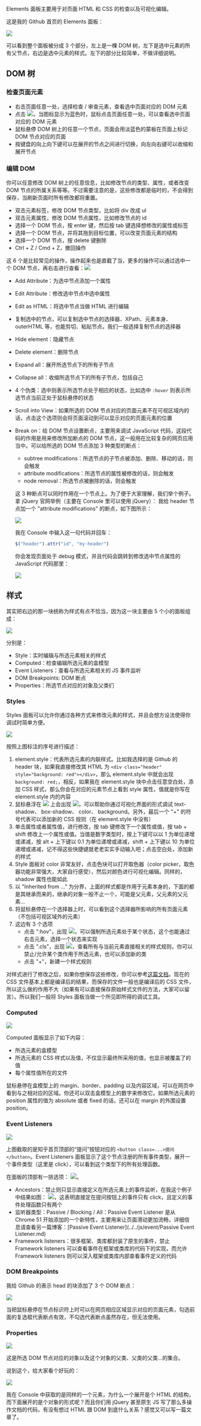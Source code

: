 Elements 面板主要用于对页面 HTML 和 CSS 的检查以及可视化编辑。

这是我的 Github 首页的 Elements 面板：

![](./res/element-1.png)

可以看到整个面板被分成 3 个部分，左上是一棵 DOM 树，左下是选中元素的所有父节点，右边是选中元素的样式。左下的部分比较简单，不做详细说明。

## DOM 树

### 检查页面元素

- 右击页面任意一处，选择检查 / 审查元素，查看选中页面对应的 DOM 元素
- 点击 ![](./res/toolbar-1.png)，当图标显示为蓝色时，鼠标点击页面任意一处，可以查看选中页面对应的 DOM 元素
- 鼠标悬停 DOM 树上的任意一个节点，页面会用淡蓝色的蒙板在页面上标记 DOM 节点对应的页面
- 按键盘的向上向下键可以在展开的节点之间进行切换，向左向右键可以收缩和展开节点

### 编辑 DOM

你可以任意修改 DOM 树上的任意信息，比如修改节点的类型、属性，或者改变 DOM 节点的所属关系等等。不过需要注意的是，这些修改都是临时的，不会得到保存，当刷新页面时所有修改都将重置。

- 双击元素标签，修改 DOM 节点类型，比如将 div 改成 ul
- 双击元素属性，修改 DOM 节点属性，比如修改节点的 id
- 选择一个 DOM 节点，按 enter 键，然后按 tab 键选择想修改的属性或标签
- 选择一个 DOM 节点，并将其拖到目标位置，可以改变页面元素的结构
- 选择一个 DOM 节点，按 delete 键删除
- Ctrl + Z / Cmd + Z，撤回操作

这 6 个是比较常见的操作，操作起来也是直截了当，更多的操作可以通过选中一个 DOM 节点，再右击进行查看：![](./res/element-2.png)

- Add Attribute：为选中节点添加一个属性
- Edit Attribute：修改选中节点中选中属性
- Edit as HTML：将选中节点当做 HTML 进行编辑
- 复制选中的节点，可以复制选中节点的选择器、XPath、元素本身、outerHTML 等，也能剪切、粘贴节点，我们一般选择复制节点的选择器
- Hide element：隐藏节点
- Delete element：删除节点
- Expand all：展开所选节点下的所有子节点
- Collapse all：收缩所选节点下的所有子节点，包括自己
- 4 个伪类：选中则表示所选节点处于相应的状态，比如选中 `:hover` 则表示所选节点当前正处于鼠标悬停的状态
- Scroll into View：如果所选的 DOM 节点对应的页面元素不在可视区域内的话，点击这个选项则会将页面滚动到可以显示对应的页面元素的位置
- Break on：给 DOM 节点设置断点，主要用来调试 JavaScript 代码，这段代码的作用是用来修改所加断点的 DOM 节点，这一般用在比较复杂的网页应用当中。可以给所选的 DOM 节点添加 3 种类型的断点：
    - subtree modifications：所选节点的子节点被添加、删除、移动的话，则会触发
    - attribute modifications：所选节点的属性被修改的话，则会触发
    - node removal：所选节点被删除的话，则会触发

    这 3 种断点可以同时作用在一个节点上。为了便于大家理解，我们举个例子。拿 jQuery 官网举例（主要在 Console 里可以使用 jQuery）：
    我给 header 节点加一个 "attribute modifications" 的断点，如下图所示：

    ![](./res/element-break-point-1.png)

    我在 Console 中输入这一句代码并回车：

    ```javascript
    $("header").attr("id", "my-header")
    ```

    你会发现页面处于 debug 模式，并且代码会跳转到修改选中节点属性的 JavaScript 代码那里：

    ![](./res/element-break-point-2.png)


## 样式

其实把右边的那一块统称为样式有点不恰当，因为这一块主要由 5 个小的面板组成：

![](./res/element-style-1.png)

分别是：

- Style：实时编辑与所选元素相关的样式
- Computed：检查编辑所选元素的盒模型
- Event Listeners：查看与所选元素相关的 JS 事件监听
- DOM Breakpoints: DOM 断点
- Properties：所选节点对应的对象及父类们

### Styles

Styles 面板可以允许你通过各种方式来修改元素的样式，并且会想方设法使得你调试时简单方便。

![](./res/element-style-2.png)

按照上图标注的序号进行描述：

1. element.style：代表所选元素的内联样式。比如我选择的是 Github 的 header 块，如果我直接修改其 HTML 为 `<div class="header" style="background: red"></div>`，那么 element.style 中就会出现 `background: red;`，相反，如果我在 element.style 块中点击任意空白处，添加 CSS 样式，那么你会在对应的元素节点上看到 style 属性，值就是你写在 element.style 内的内容
2. 鼠标悬浮在 ![](./res/element-style-6.png) 上会出现 ![](./res/element-style-5.png)，可以帮助你通过可视化界面的形式调试 text-shadow、 box-shadow、 color、 background。另外，最后一个 "+" 的符号代表可以添加新的 CSS 规则（在 element.style 中没有）
3. 单击属性或者属性值，进行修改，按 tab 键修改下一个属性或值，按 tab + shift 修改上一个属性或值。当值是数字类型时，按上下键可以以 1 为单位递增或递减，按 alt + 上下键以 0.1 为单位递增或递减，shift + 上下键以 10 为单位递增或递减，记不得这些快捷键就老老实实手动输入吧；点击空白处，添加新的样式
4. Style 面板对 color 非常友好，点击色块可以打开取色器（color picker，取色器功能非常强大，大家自行感受），然后对颜色进行可视化编辑。同样的，shadow 属性也能如此
5. 以 "Inherited from ..." 为分界，上面的样式都是作用于元素本身的，下面的都是其继承而来的，继承的对象一般不止一个，可能是父元素，父元素的父元素...
6. 将鼠标悬停在一个选择器上时，可以看到这个选择器所影响的所有页面元素（不包括可视区域外的元素）
7. 这边有 3 个选项
    - 点击 ":hov"，出现 ![](./res/element-style-3.png)，可以强制所选元素处于某个状态，这个也能通过右击元素，选择一个状态来实现
    - 点击 ".cls"，出现 ![](./res/element-style-4.png)，查看所有与当前元素直接相关的样式规则，你可以禁止/允许某个类作用于所选元素，也可以添加新的类
    - 点击 "+"，新建一个样式规则


对样式进行了修改之后，如果你想保存这些修改，你可以参考[这篇文档](https://developers.google.com/web/tools/setup/setup-workflow)。现在的 CSS 文件基本上都是编译后的结果，而保存的文件一般也是编译后的 CSS 文件，所以这么做的作用不大（如果有可以直接保存原始样式文件的方法，大家可以留言）。所以我们一般将 Styles 面板当做一个所见即所得的调试工具。

### Computed

![](./res/element-computed-1.png)

Computed 面板显示了如下内容：

- 所选元素的盒模型
- 所选元素的 CSS 样式以及值，不仅显示最终所采用的值，也显示被覆盖了的值
- 每个属性值所在的文件

鼠标悬停在盒模型上的 margin、border、padding 以及内容区域，可以在网页中看到与之相对应的区域。你还可以双击盒模型上的数字来修改它。如果所选元素的 position 属性的值为 absolute 或者 fixed 的话，还可以在 margin 的外围设置 position。

### Event Listeners

![](./res/element-event-1.png)

上图截取的是知乎首页顶部的“提问”按钮对应的 `<button class=...>提问</button>`。Event Listeners 面板显示了这个节点注册的所有事件类型，展开一个事件类型（这里是 click），可以看到这个类型下的所有处理函数。

在面板的顶部有一排选项： ![](./res/element-event-2.png)。

- Ancestors：禁止则只显示直接定义在所选元素上的事件监听，在我这个例子中结果如图： ![](./res/element-event-3.png)，这表明直接定在提问按钮上的事件只有 click，且定义的事件处理函数只有两个
- 监听器类型：Passive / Blocking / All：Passive Event Listener  是从 Chrome 51 开始添加的一个新特性，主要用来让页面滑动更加流畅，详细信息请查看另一篇博客：[Passive Event Listener](../../js/event/Passive Event Listener.md)
- Framework listeners：很多框架、类库都封装了原生的事件，禁止 Framework listeners 可以查看事件在框架或类库的代码下的实现，而允许 Framework listeners 则可以深入框架或类库内部查看事件定义的代码

### DOM Breakpoints

我给 Github 的表示 head 的块添加了 3 个 DOM 断点：

![](./res/element-breakpoint-1.png)

当把鼠标悬停在节点标识符上时可以在网页相应区域显示对应的页面元素，勾选前面的复选框代表断点有效，不勾选代表断点虽然存在，但无法使用。

### Properties

![](./res/element-properties-1.png)

这是所选 DOM 节点对应的对象以及这个对象的父类、父类的父类...的集合。

说到这个，给大家看个好玩的：

![](./res/element-properties-2.png)

我在 Console 中获取的是同样的一个元素，为什么一个展开是个 HTML 的结构，而下面展开的是个对象的形式呢？而且你们用 jQuery 甚至原生 JS 写了那么多操作文档的代码，有没有想过 HTML 跟 DOM 到底什么关系？感觉又可以写一篇文章了。
